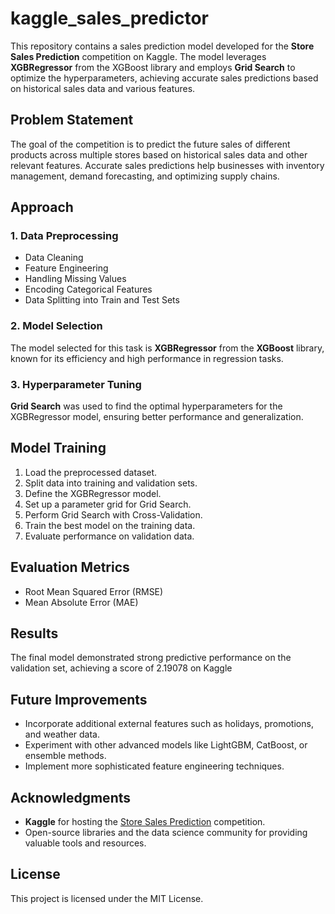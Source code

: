 # kaggle_sales_predictor

This repository contains a sales prediction model developed for the **Store Sales Prediction** competition on Kaggle. The model leverages **XGBRegressor** from the XGBoost library and employs **Grid Search** to optimize the hyperparameters, achieving accurate sales predictions based on historical sales data and various features.

## Problem Statement
The goal of the competition is to predict the future sales of different products across multiple stores based on historical sales data and other relevant features. Accurate sales predictions help businesses with inventory management, demand forecasting, and optimizing supply chains.

## Approach
### 1. Data Preprocessing
- Data Cleaning
- Feature Engineering
- Handling Missing Values
- Encoding Categorical Features
- Data Splitting into Train and Test Sets

### 2. Model Selection
The model selected for this task is **XGBRegressor** from the **XGBoost** library, known for its efficiency and high performance in regression tasks.

### 3. Hyperparameter Tuning
**Grid Search** was used to find the optimal hyperparameters for the XGBRegressor model, ensuring better performance and generalization.


## Model Training
1. Load the preprocessed dataset.
2. Split data into training and validation sets.
3. Define the XGBRegressor model.
4. Set up a parameter grid for Grid Search.
5. Perform Grid Search with Cross-Validation.
6. Train the best model on the training data.
7. Evaluate performance on validation data.

## Evaluation Metrics
- Root Mean Squared Error (RMSE)
- Mean Absolute Error (MAE)


## Results
The final model demonstrated strong predictive performance on the validation set, achieving a score of 2.19078 on Kaggle

## Future Improvements
- Incorporate additional external features such as holidays, promotions, and weather data.
- Experiment with other advanced models like LightGBM, CatBoost, or ensemble methods.
- Implement more sophisticated feature engineering techniques.

## Acknowledgments
- **Kaggle** for hosting the [Store Sales Prediction](https://www.kaggle.com/competitions/store-sales-prediction) competition.
- Open-source libraries and the data science community for providing valuable tools and resources.

## License
This project is licensed under the MIT License.

